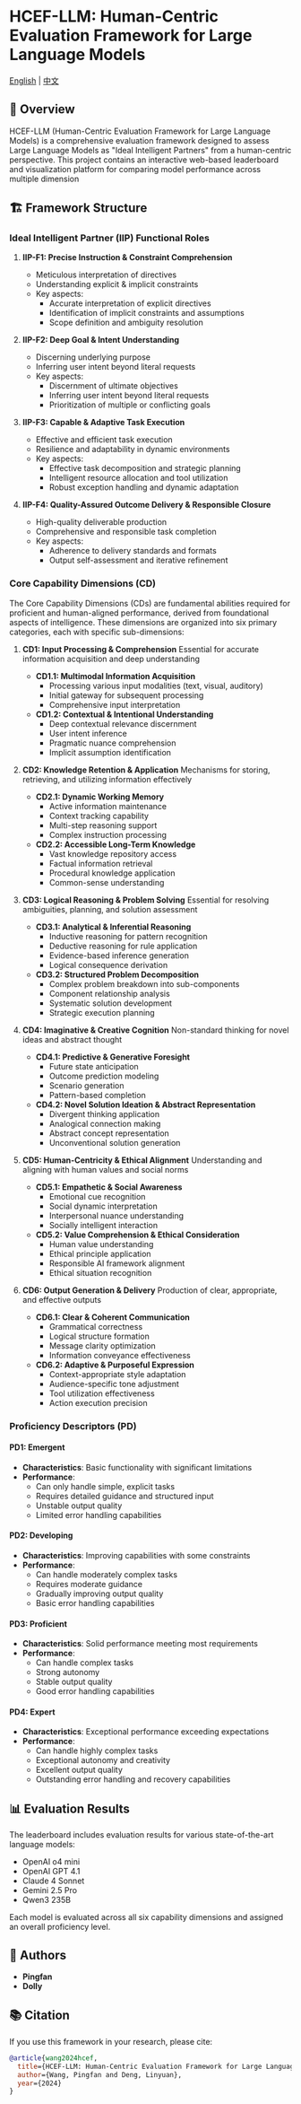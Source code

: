 # HCEF-LLM: Human-Centric Evaluation Framework for Large Language Models

[English](README.md) | [中文](README.zh.md)

## 🎯 Overview

HCEF-LLM (Human-Centric Evaluation Framework for Large Language Models) is a comprehensive evaluation framework designed to assess Large Language Models as "Ideal Intelligent Partners" from a human-centric perspective. This project contains an interactive web-based leaderboard and visualization platform for comparing model performance across multiple dimension
## 🏗️ Framework Structure

### Ideal Intelligent Partner (IIP) Functional Roles

1. **IIP-F1: Precise Instruction & Constraint Comprehension**
   - Meticulous interpretation of directives
   - Understanding explicit & implicit constraints
   - Key aspects:
     - Accurate interpretation of explicit directives
     - Identification of implicit constraints and assumptions
     - Scope definition and ambiguity resolution

2. **IIP-F2: Deep Goal & Intent Understanding**
   - Discerning underlying purpose
   - Inferring user intent beyond literal requests
   - Key aspects:
     - Discernment of ultimate objectives
     - Inferring user intent beyond literal requests
     - Prioritization of multiple or conflicting goals

3. **IIP-F3: Capable & Adaptive Task Execution**
   - Effective and efficient task execution
   - Resilience and adaptability in dynamic environments
   - Key aspects:
     - Effective task decomposition and strategic planning
     - Intelligent resource allocation and tool utilization
     - Robust exception handling and dynamic adaptation

4. **IIP-F4: Quality-Assured Outcome Delivery & Responsible Closure**
   - High-quality deliverable production
   - Comprehensive and responsible task completion
   - Key aspects:
     - Adherence to delivery standards and formats
     - Output self-assessment and iterative refinement

### Core Capability Dimensions (CD)

The Core Capability Dimensions (CDs) are fundamental abilities required for proficient and human-aligned performance, derived from foundational aspects of intelligence. These dimensions are organized into six primary categories, each with specific sub-dimensions:

1. **CD1: Input Processing & Comprehension**
   Essential for accurate information acquisition and deep understanding
   - **CD1.1: Multimodal Information Acquisition**
     - Processing various input modalities (text, visual, auditory)
     - Initial gateway for subsequent processing
     - Comprehensive input interpretation
   - **CD1.2: Contextual & Intentional Understanding**
     - Deep contextual relevance discernment
     - User intent inference
     - Pragmatic nuance comprehension
     - Implicit assumption identification

2. **CD2: Knowledge Retention & Application**
   Mechanisms for storing, retrieving, and utilizing information effectively
   - **CD2.1: Dynamic Working Memory**
     - Active information maintenance
     - Context tracking capability
     - Multi-step reasoning support
     - Complex instruction processing
   - **CD2.2: Accessible Long-Term Knowledge**
     - Vast knowledge repository access
     - Factual information retrieval
     - Procedural knowledge application
     - Common-sense understanding

3. **CD3: Logical Reasoning & Problem Solving**
    Essential for resolving ambiguities, planning, and solution assessment
    - **CD3.1: Analytical & Inferential Reasoning**
      - Inductive reasoning for pattern recognition
      - Deductive reasoning for rule application
      - Evidence-based inference generation
      - Logical consequence derivation
    - **CD3.2: Structured Problem Decomposition**
      - Complex problem breakdown into sub-components
      - Component relationship analysis
      - Systematic solution development
      - Strategic execution planning

4. **CD4: Imaginative & Creative Cognition**
    Non-standard thinking for novel ideas and abstract thought
    - **CD4.1: Predictive & Generative Foresight**
      - Future state anticipation
      - Outcome prediction modeling
      - Scenario generation
      - Pattern-based completion
    - **CD4.2: Novel Solution Ideation & Abstract Representation**
      - Divergent thinking application
      - Analogical connection making
      - Abstract concept representation
      - Unconventional solution generation

5. **CD5: Human-Centricity & Ethical Alignment**
    Understanding and aligning with human values and social norms
    - **CD5.1: Empathetic & Social Awareness**
      - Emotional cue recognition
      - Social dynamic interpretation
      - Interpersonal nuance understanding
      - Socially intelligent interaction
    - **CD5.2: Value Comprehension & Ethical Consideration**
      - Human value understanding
      - Ethical principle application
      - Responsible AI framework alignment
      - Ethical situation recognition

6. **CD6: Output Generation & Delivery**
    Production of clear, appropriate, and effective outputs
    - **CD6.1: Clear & Coherent Communication**
      - Grammatical correctness
      - Logical structure formation
      - Message clarity optimization
      - Information conveyance effectiveness
    - **CD6.2: Adaptive & Purposeful Expression**
      - Context-appropriate style adaptation
      - Audience-specific tone adjustment
      - Tool utilization effectiveness
      - Action execution precision

### Proficiency Descriptors (PD)

#### PD1: Emergent
- **Characteristics**: Basic functionality with significant limitations
- **Performance**:
  - Can only handle simple, explicit tasks
  - Requires detailed guidance and structured input
  - Unstable output quality
  - Limited error handling capabilities

#### PD2: Developing
- **Characteristics**: Improving capabilities with some constraints
- **Performance**:
  - Can handle moderately complex tasks
  - Requires moderate guidance
  - Gradually improving output quality
  - Basic error handling capabilities

#### PD3: Proficient
- **Characteristics**: Solid performance meeting most requirements
- **Performance**:
  - Can handle complex tasks
  - Strong autonomy
  - Stable output quality
  - Good error handling capabilities

#### PD4: Expert
- **Characteristics**: Exceptional performance exceeding expectations
- **Performance**:
  - Can handle highly complex tasks
  - Exceptional autonomy and creativity
  - Excellent output quality
  - Outstanding error handling and recovery capabilities

## 📊 Evaluation Results

The leaderboard includes evaluation results for various state-of-the-art language models:

- OpenAI o4 mini
- OpenAI GPT 4.1
- Claude 4 Sonnet
- Gemini 2.5 Pro
- Qwen3 235B

Each model is evaluated across all six capability dimensions and assigned an overall proficiency level.

## 👥 Authors

- **Pingfan**
- **Dolly**

## 📚 Citation

If you use this framework in your research, please cite:

```bibtex
@article{wang2024hcef,
  title={HCEF-LLM: Human-Centric Evaluation Framework for Large Language Models as Ideal Intelligent Partners},
  author={Wang, Pingfan and Deng, Linyuan},
  year={2024}
}
```